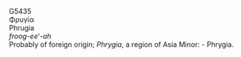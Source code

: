 <body>
  <p>G5435<br>  Φρυγία  <br> Phrugia  <br><i>froog-ee‘-ah </i><br>Probably of foreign origin; <i>Phrygia</i>, a region of Asia Minor: - Phrygia.<br></p>
 </body>